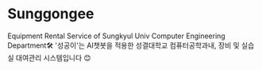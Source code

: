 # Sunggongee
Equipment Rental Service of Sungkyul Univ Computer Engineering Department🛠
'성공이'는 AI챗봇을 적용한 성결대학교 컴퓨터공학과내, 장비 및 실습실 대여관리 시스템입니다 😊
